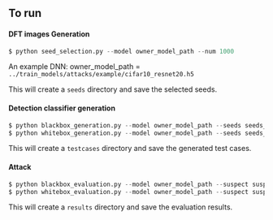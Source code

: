 
## To run 

#### DFT images Generation
```python
$ python seed_selection.py --model owner_model_path --num 1000 
```

An example DNN: owner_model_path = `../train_models/attacks/example/cifar10_resnet20.h5` 

This will create a `seeds` directory and save the selected seeds. 


#### Detection classifier generation

```python
$ python blackbox_generation.py --model owner_model_path --seeds seeds_path --method pgd --ep 0.03 --iters 10 
$ python whitebox_generation.py --model owner_model_path --seeds seeds_path --layer 3 
```
This will create a `testcases` directory and save the generated test cases. 


#### Attack

```python
$ python blackbox_evaluation.py --model owner_model_path --suspect suspect_model_path --tests black_tests.npz
$ python whitebox_evaluation.py --model owner_model_path --suspect suspect_model_path --tests white_tests.npy
```
This will create a `results` directory and save the evaluation results. 
